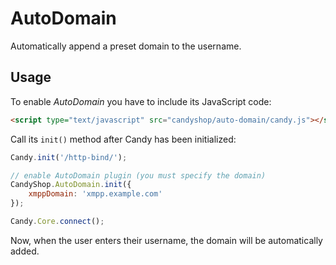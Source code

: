 # AutoDomain
Automatically append a preset domain to the username.

## Usage
To enable *AutoDomain* you have to include its JavaScript code:

```HTML
<script type="text/javascript" src="candyshop/auto-domain/candy.js"></script>
```

Call its `init()` method after Candy has been initialized:

```JavaScript
Candy.init('/http-bind/');

// enable AutoDomain plugin (you must specify the domain)
CandyShop.AutoDomain.init({
    xmppDomain: 'xmpp.example.com'
});

Candy.Core.connect();
```

Now, when the user enters their username, the domain will be automatically added.
